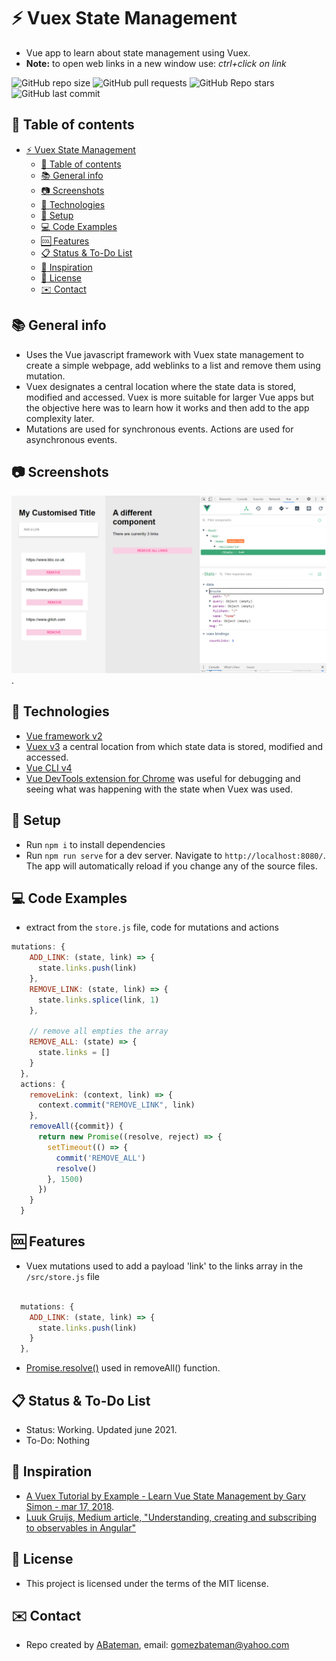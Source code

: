 # :zap: Vuex State Management

* Vue app to learn about state management using Vuex.
* **Note:** to open web links in a new window use: _ctrl+click on link_

![GitHub repo size](https://img.shields.io/github/repo-size/AndrewJBateman/vuex-state-management?style=plastic)
![GitHub pull requests](https://img.shields.io/github/issues-pr/AndrewJBateman/vuex-state-management?style=plastic)
![GitHub Repo stars](https://img.shields.io/github/stars/AndrewJBateman/vuex-state-management?style=plastic)
![GitHub last commit](https://img.shields.io/github/last-commit/AndrewJBateman/vuex-state-management?style=plastic)

## :page_facing_up: Table of contents

* [:zap: Vuex State Management](#zap-vuex-state-management)
  * [:page_facing_up: Table of contents](#page_facing_up-table-of-contents)
  * [:books: General info](#books-general-info)
  * [:camera: Screenshots](#camera-screenshots)
  * [:signal_strength: Technologies](#signal_strength-technologies)
  * [:floppy_disk: Setup](#floppy_disk-setup)
  * [:computer: Code Examples](#computer-code-examples)
  * [:cool: Features](#cool-features)
  * [:clipboard: Status & To-Do List](#clipboard-status--to-do-list)
  * [:clap: Inspiration](#clap-inspiration)
  * [:file_folder: License](#file_folder-license)
  * [:envelope: Contact](#envelope-contact)

## :books: General info

* Uses the Vue javascript framework with Vuex state management to create a simple webpage, add weblinks to a list and remove them using mutation.
* Vuex designates a central location where the state data is stored, modified and accessed. Vuex is more suitable for larger Vue apps but the objective here was to learn how it works and then add to the app complexity later.
* Mutations are used for synchronous events. Actions are used for asynchronous events.

## :camera: Screenshots

![Example screenshot](./img/vuex.png).

## :signal_strength: Technologies

* [Vue framework v2](https://vuejs.org/)
* [Vuex v3](https://github.com/vuejs/vuex) a central location from which state data is stored, modified and accessed.
* [Vue CLI v4](https://github.com/vuejs/vue-cli)
* [Vue DevTools extension for Chrome](https://chrome.google.com/webstore/detail/vuejs-devtools/nhdogjmejiglipccpnnnanhbledajbpd) was useful for debugging and seeing what was happening with the state when Vuex was used.

## :floppy_disk: Setup

* Run `npm i` to install dependencies
* Run `npm run serve` for a dev server. Navigate to `http://localhost:8080/`. The app will automatically reload if you change any of the source files.

## :computer: Code Examples

* extract from the `store.js` file, code for mutations and actions

```javascript
mutations: {
    ADD_LINK: (state, link) => {
      state.links.push(link)
    },
    REMOVE_LINK: (state, link) => {
      state.links.splice(link, 1)
    },

    // remove all empties the array
    REMOVE_ALL: (state) => {
      state.links = []
    }
  },
  actions: {
    removeLink: (context, link) => {
      context.commit("REMOVE_LINK", link)
    },
    removeAll({commit}) {
      return new Promise((resolve, reject) => {
        setTimeout(() => {
          commit('REMOVE_ALL')
          resolve()
        }, 1500)
      })
    }
  }

```

## :cool: Features

* Vuex mutations used to add a payload 'link' to the links array in the `/src/store.js` file

```javascript

  mutations: {
    ADD_LINK: (state, link) => {
      state.links.push(link)
    }
  },
```

* [Promise.resolve()](https://developer.mozilla.org/en-US/docs/Web/JavaScript/Reference/Global_Objects/Promise/resolve) used in removeAll() function.

## :clipboard: Status & To-Do List

* Status: Working. Updated june 2021.
* To-Do: Nothing

## :clap: Inspiration

* [A Vuex Tutorial by Example - Learn Vue State Management by Gary Simon - mar 17, 2018](https://coursetro.com/posts/code/144/A-Vuex-Tutorial-by-Example---Learn-Vue-State-Management).
* [Luuk Gruijs, Medium article, "Understanding, creating and subscribing to observables in Angular"](https://medium.com/@luukgruijs/understanding-creating-and-subscribing-to-observables-in-angular-426dbf0b04a3)

## :file_folder: License

* This project is licensed under the terms of the MIT license.

## :envelope: Contact

* Repo created by [ABateman](https://github.com/AndrewJBateman), email: gomezbateman@yahoo.com
